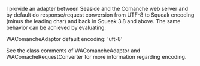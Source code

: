 I provide an adapter between Seaside and the Comanche web server and by default do response/request conversion from UTF-8 to Squeak encoding (minus the leading char) and back in Squeak 3.8 and above. The same behavior can be achieved by evaluating:

WAComancheAdaptor default encoding: 'uft-8'

See the class comments of WAComancheAdaptor and WAComacheRequestConverter for more information regarding encoding.